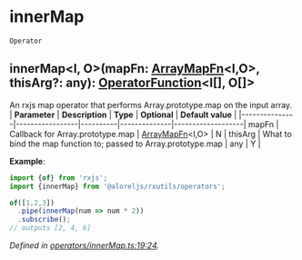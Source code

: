# innerMap
`Operator`

## innerMap\<I, O>(mapFn: [ArrayMapFn](https://github.com/Alorel/rxutils/blob/71e6a12/src/types/ArrayMapFn.ts#L2)\<I,O>, thisArg?: any): [OperatorFunction](https://rxjs.dev/api/index/interface/OperatorFunction)\<I[], O[]>

An rxjs map operator that performs Array.prototype.map on the input array.
| **Parameter** | **Description** | **Type** | **Optional** | **Default value** |
|---------------|-----------------|----------|--------------|-------------------|
mapFn | Callback for Array.prototype.map | [ArrayMapFn](https://github.com/Alorel/rxutils/blob/71e6a12/src/types/ArrayMapFn.ts#L2)\<I,O> | N | 
thisArg | What to bind the map function to; passed to Array.prototype.map | any | Y | 

**Example**:
```typescript
import {of} from 'rxjs';
import {innerMap} from '@aloreljs/rxutils/operators';

of([1,2,3])
  .pipe(innerMap(num => num * 2))
  .subscribe();
// outputs [2, 4, 6]
```

*Defined in [operators/innerMap.ts:19:24](https://github.com/Alorel/rxutils/blob/71e6a12/src/operators/innerMap.ts#L19).*